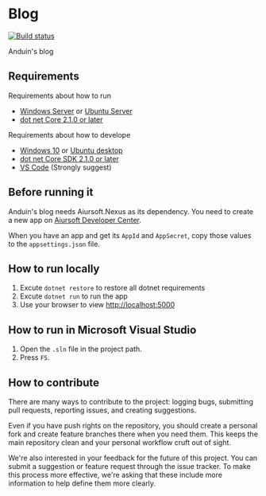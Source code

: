 # Blog

[![Build status](https://dev.azure.com/aiursoft/Star/_apis/build/status/Blog%20CI)](https://dev.azure.com/aiursoft/Star/_build/latest?definitionId=10)

Anduin's blog

## Requirements

Requirements about how to run

* [Windows Server](http://www.microsoft.com/en-us/cloud-platform/windows-server) or [Ubuntu Server](https://www.ubuntu.com/server)
* [dot net Core 2.1.0 or later](https://github.com/dotnet/core/tree/master/release-notes)

Requirements about how to develope

* [Windows 10](http://www.microsoft.com/en-US/windows/) or [Ubuntu desktop](https://www.ubuntu.com/desktop)
* [dot net Core SDK 2.1.0 or later](https://github.com/dotnet/core/tree/master/release-notes)
* [VS Code](https://code.visualstudio.com) (Strongly suggest)

## Before running it

Anduin's blog needs Aiursoft.Nexus as its dependency. You need to create a new app on [Aiursoft Developer Center](https://developer.aiursoft.com).

When you have an app and get its `AppId` and `AppSecret`, copy those values to the `appsettings.json` file.

## How to run locally

1. Excute `dotnet restore` to restore all dotnet requirements
2. Excute `dotnet run` to run the app
3. Use your browser to view [http://localhost:5000](http://localhost:5000)

## How to run in Microsoft Visual Studio

1. Open the `.sln` file in the project path.
2. Press `F5`.

## How to contribute

There are many ways to contribute to the project: logging bugs, submitting pull requests, reporting issues, and creating suggestions.

Even if you have push rights on the repository, you should create a personal fork and create feature branches there when you need them. This keeps the main repository clean and your personal workflow cruft out of sight.

We're also interested in your feedback for the future of this project. You can submit a suggestion or feature request through the issue tracker. To make this process more effective, we're asking that these include more information to help define them more clearly.
